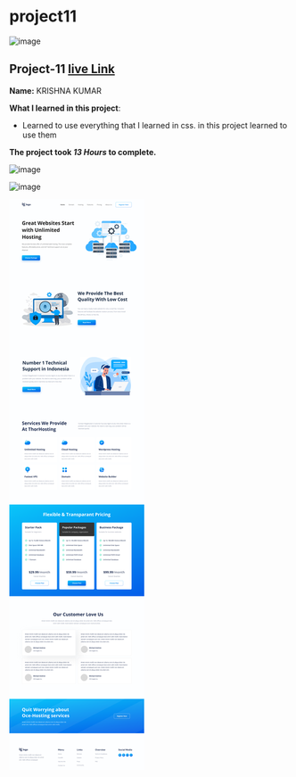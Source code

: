

# project11

![image](https://img.shields.io/badge/project-11-red)


## Project-11  [live Link](https://projec11.netlify.app/)

**Name:**  KRISHNA KUMAR

**What I learned in this project**:

  - Learned to use everything that I learned in css. in this project learned to use them 


**The project took ***13 Hours*** to complete.** 

![image](https://img.shields.io/badge/INeuron-LearnCodeOnline-brightgreen)

![image](https://img.shields.io/badge/Full%20stack%20JS%20bootcamp-Hitesh%20Chaudhary-lightgrey)


![image](https://github.com/Krishna12345825/project11/blob/main/project-imgs/11.png)

